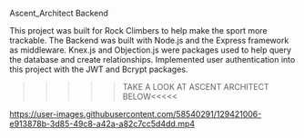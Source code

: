 Ascent_Architect Backend

This project was built for Rock Climbers to help make the sport more trackable. 
The Backend was built with Node.js and the Express framework as middleware.
Knex.js and Objection.js were packages used to help query the database and create relationships. 
Implemented user authentication into this project with the JWT and Bcrypt packages.

>>>>>TAKE A LOOK AT ASCENT ARCHITECT BELOW<<<<<

https://user-images.githubusercontent.com/58540291/129421006-e913878b-3d85-49c8-a42a-a82c7cc5d4dd.mp4
